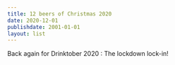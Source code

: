 ```yaml
---
title: 12 beers of Christmas 2020
date: 2020-12-01
publishdate: 2001-01-01
layout: list
---
```

Back again for Drinktober 2020 : The lockdown lock-in! 